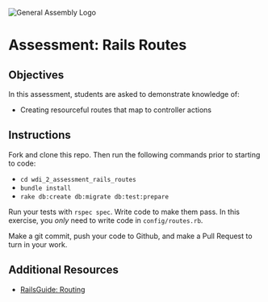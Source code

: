 ![General Assembly Logo](http://i.imgur.com/ke8USTq.png)

# Assessment: Rails Routes

## Objectives

In this assessment, students are asked to demonstrate knowledge of:

- Creating resourceful routes that map to controller actions

## Instructions

Fork and clone this repo. Then run the following commands prior to starting to code:

- `cd wdi_2_assessment_rails_routes`
- `bundle install`
- `rake db:create db:migrate db:test:prepare`

Run your tests with `rspec spec`. Write code to make them pass. In this exercise, you *only* need to write code in `config/routes.rb`.

Make a git commit, push your code to Github, and make a Pull Request to turn in your work.

## Additional Resources

- [RailsGuide: Routing](http://guides.rubyonrails.org/routing.html)
